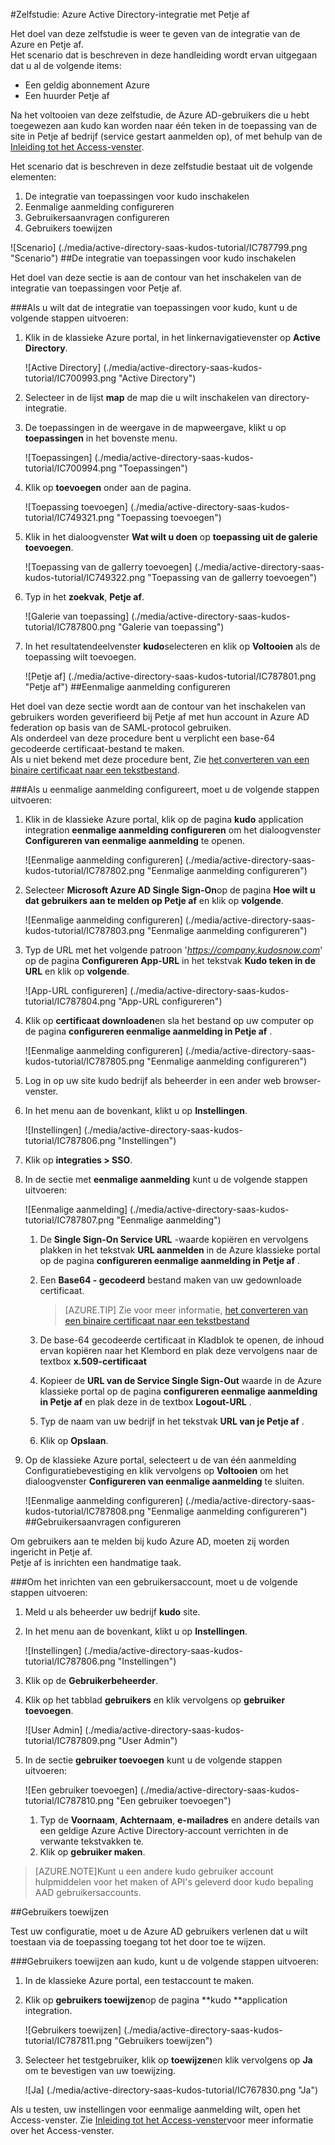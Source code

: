 <properties 
    pageTitle="Zelfstudie: Azure Active Directory-integratie met kudo | Microsoft Azure" 
    description="Meer informatie over het Petje af met Azure Active Directory gebruiken voor het inschakelen van eenmalige aanmelding, geautomatiseerde provisioning en meer!" 
    services="active-directory" 
    authors="jeevansd"  
    documentationCenter="na" 
    manager="femila"/>
<tags 
    ms.service="active-directory" 
    ms.devlang="na" 
    ms.topic="article" 
    ms.tgt_pltfrm="na" 
    ms.workload="identity" 
    ms.date="09/29/2016" 
    ms.author="jeedes" />

#<a name="tutorial-azure-active-directory-integration-with-kudos"></a>Zelfstudie: Azure Active Directory-integratie met Petje af
  
Het doel van deze zelfstudie is weer te geven van de integratie van de Azure en Petje af.  
Het scenario dat is beschreven in deze handleiding wordt ervan uitgegaan dat u al de volgende items:

-   Een geldig abonnement Azure
-   Een huurder Petje af
  
Na het voltooien van deze zelfstudie, de Azure AD-gebruikers die u hebt toegewezen aan kudo kan worden naar één teken in de toepassing van de site in Petje af bedrijf (service gestart aanmelden op), of met behulp van de [Inleiding tot het Access-venster](active-directory-saas-access-panel-introduction.md).
  
Het scenario dat is beschreven in deze zelfstudie bestaat uit de volgende elementen:

1.  De integratie van toepassingen voor kudo inschakelen
2.  Eenmalige aanmelding configureren
3.  Gebruikersaanvragen configureren
4.  Gebruikers toewijzen

![Scenario] (./media/active-directory-saas-kudos-tutorial/IC787799.png "Scenario")
##<a name="enabling-the-application-integration-for-kudos"></a>De integratie van toepassingen voor kudo inschakelen
  
Het doel van deze sectie is aan de contour van het inschakelen van de integratie van toepassingen voor Petje af.

###<a name="to-enable-the-application-integration-for-kudos-perform-the-following-steps"></a>Als u wilt dat de integratie van toepassingen voor kudo, kunt u de volgende stappen uitvoeren:

1.  Klik in de klassieke Azure portal, in het linkernavigatievenster op **Active Directory**.

    ![Active Directory] (./media/active-directory-saas-kudos-tutorial/IC700993.png "Active Directory")

2.  Selecteer in de lijst **map** de map die u wilt inschakelen van directory-integratie.

3.  De toepassingen in de weergave in de mapweergave, klikt u op **toepassingen** in het bovenste menu.

    ![Toepassingen] (./media/active-directory-saas-kudos-tutorial/IC700994.png "Toepassingen")

4.  Klik op **toevoegen** onder aan de pagina.

    ![Toepassing toevoegen] (./media/active-directory-saas-kudos-tutorial/IC749321.png "Toepassing toevoegen")

5.  Klik in het dialoogvenster **Wat wilt u doen** op **toepassing uit de galerie toevoegen**.

    ![Toepassing van de gallerry toevoegen] (./media/active-directory-saas-kudos-tutorial/IC749322.png "Toepassing van de gallerry toevoegen")

6.  Typ in het **zoekvak**, **Petje af**.

    ![Galerie van toepassing] (./media/active-directory-saas-kudos-tutorial/IC787800.png "Galerie van toepassing")

7.  In het resultatendeelvenster **kudo**selecteren en klik op **Voltooien** als de toepassing wilt toevoegen.

    ![Petje af] (./media/active-directory-saas-kudos-tutorial/IC787801.png "Petje af")
##<a name="configuring-single-sign-on"></a>Eenmalige aanmelding configureren
  
Het doel van deze sectie wordt aan de contour van het inschakelen van gebruikers worden geverifieerd bij Petje af met hun account in Azure AD federation op basis van de SAML-protocol gebruiken.  
Als onderdeel van deze procedure bent u verplicht een base-64 gecodeerde certificaat-bestand te maken.  
Als u niet bekend met deze procedure bent, Zie [het converteren van een binaire certificaat naar een tekstbestand](http://youtu.be/PlgrzUZ-Y1o).

###<a name="to-configure-single-sign-on-perform-the-following-steps"></a>Als u eenmalige aanmelding configureert, moet u de volgende stappen uitvoeren:

1.  Klik in de klassieke Azure portal, klik op de pagina **kudo** application integration **eenmalige aanmelding configureren** om het dialoogvenster **Configureren van eenmalige aanmelding** te openen.

    ![Eenmalige aanmelding configureren] (./media/active-directory-saas-kudos-tutorial/IC787802.png "Eenmalige aanmelding configureren")

2.  Selecteer **Microsoft Azure AD Single Sign-On**op de pagina **Hoe wilt u dat gebruikers aan te melden op Petje af** en klik op **volgende**.

    ![Eenmalige aanmelding configureren] (./media/active-directory-saas-kudos-tutorial/IC787803.png "Eenmalige aanmelding configureren")

3.  Typ de URL met het volgende patroon '*https://company.kudosnow.com*' op de pagina **Configureren App-URL** in het tekstvak **Kudo teken in de URL** en klik op **volgende**.

    ![App-URL configureren] (./media/active-directory-saas-kudos-tutorial/IC787804.png "App-URL configureren")

4.  Klik op **certificaat downloaden**en sla het bestand op uw computer op de pagina **configureren eenmalige aanmelding in Petje af** .

    ![Eenmalige aanmelding configureren] (./media/active-directory-saas-kudos-tutorial/IC787805.png "Eenmalige aanmelding configureren")

5.  Log in op uw site kudo bedrijf als beheerder in een ander web browser-venster.

6.  In het menu aan de bovenkant, klikt u op **Instellingen**.

    ![Instellingen] (./media/active-directory-saas-kudos-tutorial/IC787806.png "Instellingen")

7.  Klik op **integraties \> SSO**.

8.  In de sectie met **eenmalige aanmelding** kunt u de volgende stappen uitvoeren:

    ![Eenmalige aanmelding] (./media/active-directory-saas-kudos-tutorial/IC787807.png "Eenmalige aanmelding")

    1.  De **Single Sign-On Service URL** -waarde kopiëren en vervolgens plakken in het tekstvak **URL aanmelden** in de Azure klassieke portal op de pagina **configureren eenmalige aanmelding in Petje af** .
    2.  Een **Base64 - gecodeerd** bestand maken van uw gedownloade certificaat.  

        >[AZURE.TIP]
        Zie voor meer informatie, [het converteren van een binaire certificaat naar een tekstbestand](http://youtu.be/PlgrzUZ-Y1o)

    3.  De base-64 gecodeerde certificaat in Kladblok te openen, de inhoud ervan kopiëren naar het Klembord en plak deze vervolgens naar de textbox **x.509-certificaat**
    4.  Kopieer de **URL van de Service Single Sign-Out** waarde in de Azure klassieke portal op de pagina **configureren eenmalige aanmelding in Petje af** en plak deze in de textbox **Logout-URL** .
    5.  Typ de naam van uw bedrijf in het tekstvak **URL van je Petje af** .
    6.  Klik op **Opslaan**.

9.  Op de klassieke Azure portal, selecteert u de van één aanmelding Configuratiebevestiging en klik vervolgens op **Voltooien** om het dialoogvenster **Configureren van eenmalige aanmelding** te sluiten.

    ![Eenmalige aanmelding configureren] (./media/active-directory-saas-kudos-tutorial/IC787808.png "Eenmalige aanmelding configureren")
##<a name="configuring-user-provisioning"></a>Gebruikersaanvragen configureren
  
Om gebruikers aan te melden bij kudo Azure AD, moeten zij worden ingericht in Petje af.  
Petje af is inrichten een handmatige taak.

###<a name="to-provision-a-user-accounts-perform-the-following-steps"></a>Om het inrichten van een gebruikersaccount, moet u de volgende stappen uitvoeren:

1.  Meld u als beheerder uw bedrijf **kudo** site.

2.  In het menu aan de bovenkant, klikt u op **Instellingen**.

    ![Instellingen] (./media/active-directory-saas-kudos-tutorial/IC787806.png "Instellingen")

3.  Klik op de **Gebruikerbeheerder**.

4.  Klik op het tabblad **gebruikers** en klik vervolgens op **gebruiker toevoegen**.

    ![User Admin] (./media/active-directory-saas-kudos-tutorial/IC787809.png "User Admin")

5.  In de sectie **gebruiker toevoegen** kunt u de volgende stappen uitvoeren:

    ![Een gebruiker toevoegen] (./media/active-directory-saas-kudos-tutorial/IC787810.png "Een gebruiker toevoegen")

    1.  Typ de **Voornaam**, **Achternaam**, **e-mailadres** en andere details van een geldige Azure Active Directory-account verrichten in de verwante tekstvakken te.
    2.  Klik op **gebruiker maken**.

>[AZURE.NOTE]Kunt u een andere kudo gebruiker account hulpmiddelen voor het maken of API's geleverd door kudo bepaling AAD gebruikersaccounts.

##<a name="assigning-users"></a>Gebruikers toewijzen
  
Test uw configuratie, moet u de Azure AD gebruikers verlenen dat u wilt toestaan via de toepassing toegang tot het door toe te wijzen.

###<a name="to-assign-users-to-kudos-perform-the-following-steps"></a>Gebruikers toewijzen aan kudo, kunt u de volgende stappen uitvoeren:

1.  In de klassieke Azure portal, een testaccount te maken.

2.  Klik op **gebruikers toewijzen**op de pagina **kudo **application integration.

    ![Gebruikers toewijzen] (./media/active-directory-saas-kudos-tutorial/IC787811.png "Gebruikers toewijzen")

3.  Selecteer het testgebruiker, klik op **toewijzen**en klik vervolgens op **Ja** om te bevestigen van uw toewijzing.

    ![Ja] (./media/active-directory-saas-kudos-tutorial/IC767830.png "Ja")
  
Als u testen, uw instellingen voor eenmalige aanmelding wilt, open het Access-venster. Zie [Inleiding tot het Access-venster](active-directory-saas-access-panel-introduction.md)voor meer informatie over het Access-venster.